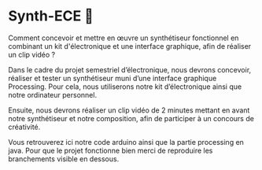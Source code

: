 # Synth-ECE 🎹

Comment concevoir et mettre en œuvre un synthétiseur fonctionnel en combinant un kit d'électronique et une interface graphique, afin de réaliser un clip vidéo ?

Dans le cadre du projet semestriel d’électronique, nous devrons concevoir, réaliser et tester un synthétiseur muni d’une interface graphique Processing. Pour cela, nous utiliserons notre kit d’électronique ainsi que notre ordinateur personnel. 

Ensuite, nous devrons réaliser un clip vidéo de 2 minutes mettant en avant notre synthétiseur et notre composition, afin de participer à un concours de créativité.

Vous retrouverez ici notre code arduino ainsi que la partie processing en java. Pour que le projet fonctionne bien merci de reproduire les branchements visible en dessous. 